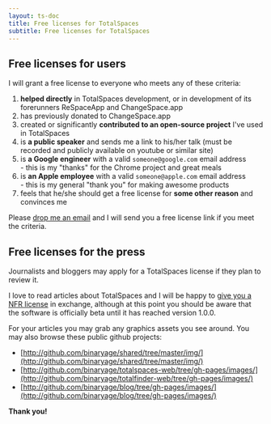 ```yaml
---
layout: ts-doc
title: Free licenses for TotalSpaces
subtitle: Free licenses for TotalSpaces
---
```


## Free licenses for users

I will grant a free license to everyone who meets any of these criteria:

1. **helped directly** in TotalSpaces development, or in development of its forerunners ReSpaceApp and ChangeSpace.app
2. has previously donated to ChangeSpace.app
3. created or significantly **contributed to an open-source project** I've used in TotalSpaces
4. is **a public speaker** and sends me a link to his/her talk (must be recorded and publicly available on youtube or similar site)
5. is **a Google engineer** with a valid `someone@google.com` email address<br>- this is my "thanks" for the Chrome project and great meals
6. is **an Apple employee** with a valid `someone@apple.com` email address<br>- this is my general "thank you" for making awesome products
7. feels that he/she should get a free license for **some other reason** and convinces me

Please [drop me an email](mailto:support@binaryage.com?subject=Free%20TotalSpaces%20license%20request) and I will send you a free license link if you meet the criteria.

## Free licenses for the press

Journalists and bloggers may apply for a TotalSpaces license if they plan to review it.

I love to read articles about TotalSpaces and I will be happy to [give you a NFR license](mailto:support@binaryage.com?subject=NFR%20TotalSpaces%20license%20request) in exchange, although at this point you should be aware that the software is officially beta until it has reached version 1.0.0.

For your articles you may grab any graphics assets you see around. You may also browse these public github projects:

* [http://github.com/binaryage/shared/tree/master/img/](http://github.com/binaryage/shared/tree/master/img/)
* [http://github.com/binaryage/totalspaces-web/tree/gh-pages/images/](http://github.com/binaryage/totalfinder-web/tree/gh-pages/images/)
* [http://github.com/binaryage/blog/tree/gh-pages/images/](http://github.com/binaryage/blog/tree/gh-pages/images/)

**Thank you!**